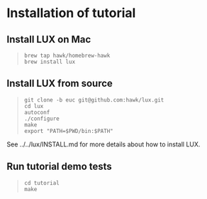 Installation of tutorial
========================

Install LUX on Mac
------------------

>     brew tap hawk/homebrew-hawk
>     brew install lux

Install LUX from source
-----------------------

>     git clone -b euc git@github.com:hawk/lux.git
>     cd lux
>     autoconf
>     ./configure
>     make
>     export "PATH=$PWD/bin:$PATH"

See ../../lux/INSTALL.md for more details about how to install LUX.

Run tutorial demo tests
-----------------------

>     cd tutorial
>     make
